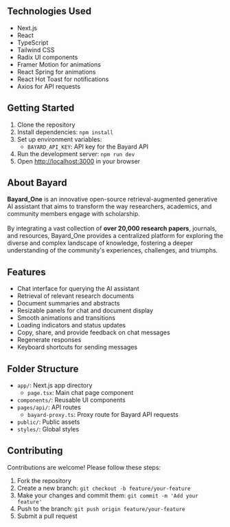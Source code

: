 ## **Technologies Used**

- Next.js
- React
- TypeScript
- Tailwind CSS
- Radix UI components
- Framer Motion for animations
- React Spring for animations
- React Hot Toast for notifications
- Axios for API requests

## **Getting Started**

1. Clone the repository
2. Install dependencies: `npm install`
3. Set up environment variables: 
   - `BAYARD_API_KEY`: API key for the Bayard API
4. Run the development server: `npm run dev`
5. Open <http://localhost:3000> in your browser

## **About Bayard**

**Bayard_One** is an innovative open-source retrieval-augmented generative AI assistant that aims to transform the way researchers, academics, and community members engage with  scholarship.\
\
By integrating a vast collection of **over 20,000 research papers**, journals, and resources, Bayard_One provides a centralized platform for exploring the diverse and complex landscape of knowledge, fostering a deeper understanding of the community's experiences, challenges, and triumphs.

## **Features**

- Chat interface for querying the AI assistant
- Retrieval of relevant research documents
- Document summaries and abstracts
- Resizable panels for chat and document display
- Smooth animations and transitions
- Loading indicators and status updates
- Copy, share, and provide feedback on chat messages
- Regenerate responses
- Keyboard shortcuts for sending messages


## **Folder Structure**

- `app/`: Next.js app directory 
  - `page.tsx`: Main chat page component
- `components/`: Reusable UI components
- `pages/api/`: API routes 
  - `bayard-proxy.ts`: Proxy route for Bayard API requests
- `public/`: Public assets
- `styles/`: Global styles

## **Contributing**

Contributions are welcome! Please follow these steps:

1. Fork the repository
2. Create a new branch: `git checkout -b feature/your-feature`
3. Make your changes and commit them: `git commit -m 'Add your feature'`
4. Push to the branch: `git push origin feature/your-feature`
5. Submit a pull request


